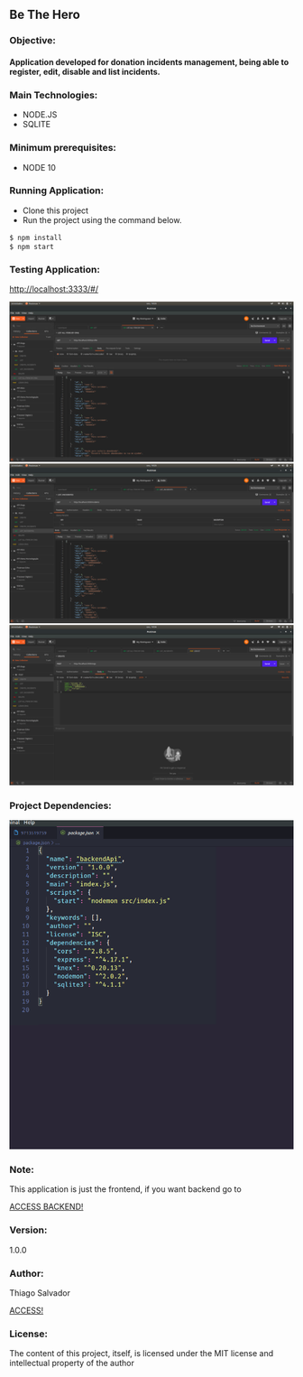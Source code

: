 <h2 class="code-line" data-line-start=0 data-line-end=1 ><a id="Task_Manager_System_0"></a>Be The Hero</h2>
<h3 class="code-line" data-line-start=2 data-line-end=3 ><a id="Objective_2"></a>Objective:</h3>
<h4 class="code-line" data-line-start=3 data-line-end=4 ><a id="This_application_was_developed_in_order_to_be_able_to_manage_Tasks_being_able_to_register_edit_disable_and_list_various_tasks_3"></a>Application developed for donation incidents management, being able to register, edit, disable and list incidents.</h4>
<h3 class="code-line" data-line-start=5 data-line-end=6 ><a id="Main_Technologies_5"></a>Main Technologies:</h3>
<ul>
<li class="has-line-data" data-line-start="6" data-line-end="7">NODE.JS</li>
<li class="has-line-data" data-line-start="7" data-line-end="8">SQLITE</li>

</ul>
<h3 class="code-line" data-line-start=10 data-line-end=11 ><a id="Minimum_prerequisites_10"></a>Minimum prerequisites:</h3>
<ul>
<li class="has-line-data" data-line-start="11" data-line-end="12">NODE 10</li>
</ul>
<h3 class="code-line" data-line-start=12 data-line-end=13 ><a id="Running_Application_12"></a>Running Application:</h3>
<ul>
<li class="has-line-data" data-line-start="13" data-line-end="14">Clone this project</li>
<li class="has-line-data" data-line-start="14" data-line-end="15">Run the project using the command below.</li>
</ul>
<pre><code class="has-line-data" data-line-start="16" data-line-end="19" class="language-sh">$ npm install
$ npm start
</code></pre>
<h3 class="code-line" data-line-start=20 data-line-end=21 ><a id="Testing_Application_20"></a>Testing Application:</h3>
<p class="has-line-data" data-line-start="21" data-line-end="22"><a href="http://localhost:3333/#/">http://localhost:3333/#/</a></p>
<img src="image/imi1.png">
<img src="image/imi2.png">
<img src="image/imi3.png">

<h3 class="code-line" data-line-start=23 data-line-end=24 ><a id="Project_Dependencies_23"></a>Project Dependencies:</h3>
<img src="image/imi4.png">

<h3 class="code-line" data-line-start=62 data-line-end=63 ><a id="Note_62"></a>Note:</h3>
<p class="has-line-data" data-line-start="63" data-line-end="64">This application is just the frontend, if you want backend go to</p>
<p><a href="https://github.com/ThiagoSalvadorFloripa/taskManagementApiRest-SPRINGBOOT-MYSQL
">ACCESS BACKEND!</a></p>

<h3 class="code-line" data-line-start=64 data-line-end=65 ><a id="Version_64"></a>Version:</h3>
<p class="has-line-data" data-line-start="65" data-line-end="66">1.0.0</p>
<h3 class="code-line" data-line-start=66 data-line-end=67 ><a id="Author_66"></a>Author:</h3>
<p class="has-line-data" data-line-start="67" data-line-end="69">Thiago Salvador<br></p>
<p><a href="https://www.linkedin.com/in/thiagocostasalvador/">ACCESS!</a></p>

<h3 class="code-line" data-line-start=70 data-line-end=71 ><a id="License_70"></a>License:</h3>
<p class="has-line-data" data-line-start="71" data-line-end="72">The content of this project, itself, is licensed under the MIT license and intellectual property of the author</p>
